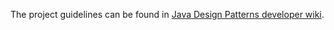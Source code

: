 The project guidelines can be found in [Java Design Patterns developer wiki](https://github.com/iluwatar/java-design-patterns/wiki). 

